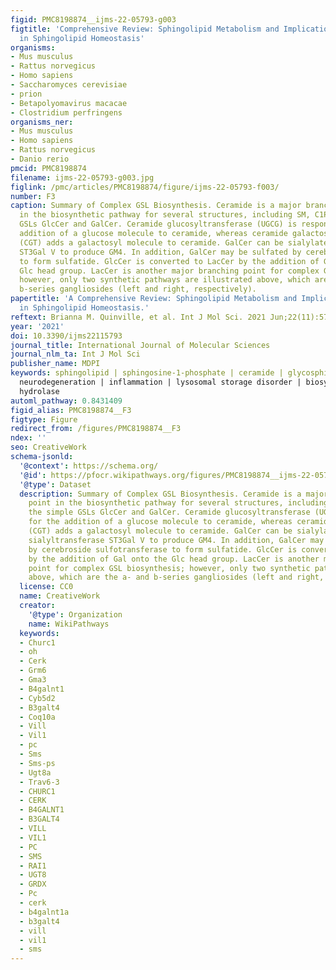 ```yaml
---
figid: PMC8198874__ijms-22-05793-g003
figtitle: 'Comprehensive Review: Sphingolipid Metabolism and Implications of Disruption
  in Sphingolipid Homeostasis'
organisms:
- Mus musculus
- Rattus norvegicus
- Homo sapiens
- Saccharomyces cerevisiae
- prion
- Betapolyomavirus macacae
- Clostridium perfringens
organisms_ner:
- Mus musculus
- Homo sapiens
- Rattus norvegicus
- Danio rerio
pmcid: PMC8198874
filename: ijms-22-05793-g003.jpg
figlink: /pmc/articles/PMC8198874/figure/ijms-22-05793-f003/
number: F3
caption: Summary of Complex GSL Biosynthesis. Ceramide is a major branching point
  in the biosynthetic pathway for several structures, including SM, C1P, and the simple
  GSLs GlcCer and GalCer. Ceramide glucosyltransferase (UGCG) is responsible for the
  addition of a glucose molecule to ceramide, whereas ceramide galactosyltransferase
  (CGT) adds a galactosyl molecule to ceramide. GalCer can be sialylated by the sialyltransferase
  ST3Gal V to produce GM4. In addition, GalCer may be sulfated by cerebroside sulfotransferase
  to form sulfatide. GlcCer is converted to LacCer by the addition of Gal onto the
  Glc head group. LacCer is another major branching point for complex GSL biosynthesis;
  however, only two synthetic pathways are illustrated above, which are the a- and
  b-series gangliosides (left and right, respectively).
papertitle: 'A Comprehensive Review: Sphingolipid Metabolism and Implications of Disruption
  in Sphingolipid Homeostasis.'
reftext: Brianna M. Quinville, et al. Int J Mol Sci. 2021 Jun;22(11):5793.
year: '2021'
doi: 10.3390/ijms22115793
journal_title: International Journal of Molecular Sciences
journal_nlm_ta: Int J Mol Sci
publisher_name: MDPI
keywords: sphingolipid | sphingosine-1-phosphate | ceramide | glycosphingolipids |
  neurodegeneration | inflammation | lysosomal storage disorder | biosynthesis | glycosyl
  hydrolase
automl_pathway: 0.8431409
figid_alias: PMC8198874__F3
figtype: Figure
redirect_from: /figures/PMC8198874__F3
ndex: ''
seo: CreativeWork
schema-jsonld:
  '@context': https://schema.org/
  '@id': https://pfocr.wikipathways.org/figures/PMC8198874__ijms-22-05793-g003.html
  '@type': Dataset
  description: Summary of Complex GSL Biosynthesis. Ceramide is a major branching
    point in the biosynthetic pathway for several structures, including SM, C1P, and
    the simple GSLs GlcCer and GalCer. Ceramide glucosyltransferase (UGCG) is responsible
    for the addition of a glucose molecule to ceramide, whereas ceramide galactosyltransferase
    (CGT) adds a galactosyl molecule to ceramide. GalCer can be sialylated by the
    sialyltransferase ST3Gal V to produce GM4. In addition, GalCer may be sulfated
    by cerebroside sulfotransferase to form sulfatide. GlcCer is converted to LacCer
    by the addition of Gal onto the Glc head group. LacCer is another major branching
    point for complex GSL biosynthesis; however, only two synthetic pathways are illustrated
    above, which are the a- and b-series gangliosides (left and right, respectively).
  license: CC0
  name: CreativeWork
  creator:
    '@type': Organization
    name: WikiPathways
  keywords:
  - Churc1
  - oh
  - Cerk
  - Grm6
  - Gma3
  - B4galnt1
  - Cyb5d2
  - B3galt4
  - Coq10a
  - Vill
  - Vil1
  - pc
  - Sms
  - Sms-ps
  - Ugt8a
  - Trav6-3
  - CHURC1
  - CERK
  - B4GALNT1
  - B3GALT4
  - VILL
  - VIL1
  - PC
  - SMS
  - RAI1
  - UGT8
  - GRDX
  - Pc
  - cerk
  - b4galnt1a
  - b3galt4
  - vill
  - vil1
  - sms
---
```

